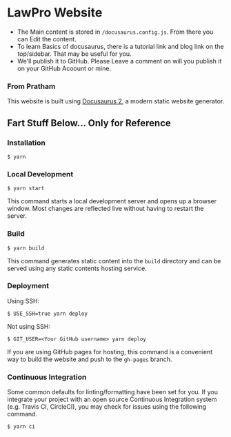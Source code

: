 # LawPro Website

- The Main content is stored in `/docusaurus.config.js`. From there you can Edit the content.
- To learn Basics of docusaurus, there is a tutorial link and blog link on the top/sidebar. That may be useful for you.
- We'll publish it to GitHub. Please Leave a comment on will you publish it on your GitHub Acoount or mine.

### From Pratham

This website is built using [Docusaurus 2](https://docusaurus.io/), a modern static website generator.

## Fart Stuff Below... Only for Reference

### Installation

```
$ yarn
```

### Local Development

```
$ yarn start
```

This command starts a local development server and opens up a browser window. Most changes are reflected live without having to restart the server.

### Build

```
$ yarn build
```

This command generates static content into the `build` directory and can be served using any static contents hosting service.

### Deployment

Using SSH:

```
$ USE_SSH=true yarn deploy
```

Not using SSH:

```
$ GIT_USER=<Your GitHub username> yarn deploy
```

If you are using GitHub pages for hosting, this command is a convenient way to build the website and push to the `gh-pages` branch.

### Continuous Integration

Some common defaults for linting/formatting have been set for you. If you integrate your project with an open source Continuous Integration system (e.g. Travis CI, CircleCI), you may check for issues using the following command.

```
$ yarn ci
```

